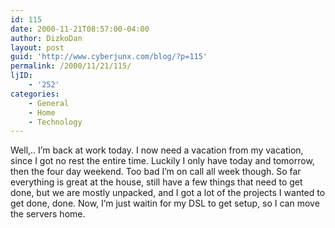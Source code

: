 ```yaml
---
id: 115
date: 2000-11-21T08:57:00-04:00
author: DizkoDan
layout: post
guid: 'http://www.cyberjunx.com/blog/?p=115'
permalink: /2000/11/21/115/
ljID:
    - '252'
categories:
    - General
    - Home
    - Technology
---
```


Well,.. I’m back at work today. I now need a vacation from my vacation, since I got no rest the entire time. Luckily I only have today and tomorrow, then the four day weekend. Too bad I’m on call all week though. So far everything is great at the house, still have a few things that need to get done, but we are mostly unpacked, and I got a lot of the projects I wanted to get done, done. Now, I’m just waitin for my DSL to get setup, so I can move the servers home.